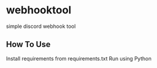 # webhooktool
simple discord webhook tool
## How To Use
Install requirements from requirements.txt
Run using Python
